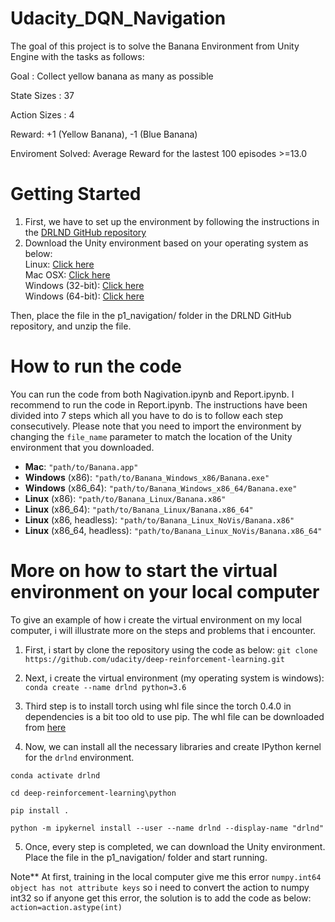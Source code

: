 # Udacity_DQN_Navigation

The goal of this project is to solve the Banana Environment from Unity Engine with the tasks as follows:


Goal : Collect yellow banana as many as possible

State Sizes  : 37

Action Sizes : 4

Reward:  +1 (Yellow Banana), -1 (Blue Banana)

Enviroment Solved:  Average Reward for the lastest 100 episodes >=13.0



# Getting Started

1. First, we have to set up the environment by following the instructions in the [DRLND GitHub repository](https://github.com/udacity/deep-reinforcement-learning#dependencies)
2. Download the Unity environment based on your operating system as below:
 <br />Linux: [Click here](https://s3-us-west-1.amazonaws.com/udacity-drlnd/P1/Banana/Banana_Linux.zip)
 <br />Mac OSX: [Click here](https://s3-us-west-1.amazonaws.com/udacity-drlnd/P1/Banana/Banana.app.zip)
 <br />Windows (32-bit): [Click here](https://s3-us-west-1.amazonaws.com/udacity-drlnd/P1/Banana/Banana_Windows_x86.zip)
 <br />Windows (64-bit): [Click here](https://s3-us-west-1.amazonaws.com/udacity-drlnd/P1/Banana/Banana_Windows_x86_64.zip)

Then, place the file in the p1_navigation/ folder in the DRLND GitHub repository, and unzip the file.




# How to run the code

You can run the code from both Nagivation.ipynb and Report.ipynb. I recommend to run the code in Report.ipynb. The instructions have been divided into 7 steps which all you have to do is to follow each step consecutively. Please note that you need to import the environment by changing the `file_name` parameter to match the location of the Unity environment that you downloaded.


- **Mac**: `"path/to/Banana.app"`
- **Windows** (x86): `"path/to/Banana_Windows_x86/Banana.exe"`
- **Windows** (x86_64): `"path/to/Banana_Windows_x86_64/Banana.exe"`
- **Linux** (x86): `"path/to/Banana_Linux/Banana.x86"`
- **Linux** (x86_64): `"path/to/Banana_Linux/Banana.x86_64"`
- **Linux** (x86, headless): `"path/to/Banana_Linux_NoVis/Banana.x86"`
- **Linux** (x86_64, headless): `"path/to/Banana_Linux_NoVis/Banana.x86_64"`




# More on how to start the virtual environment on your local computer
To give an example of how i create the virtual environment on my local computer, i will illustrate more on the steps and problems that i encounter.

1. First, i start by clone the repository using the code as below:
`git clone https://github.com/udacity/deep-reinforcement-learning.git`

2. Next, i create the virtual environment (my operating system is windows): 
`conda create --name drlnd python=3.6`

3. Third step is to install torch using whl file since the torch 0.4.0 in dependencies is a bit too old to use pip.
   The whl file can be downloaded from [here](https://download.pytorch.org/whl/torch_stable.html)
   
4. Now, we can install all the necessary libraries and create IPython kernel for the `drlnd` environment.

`conda activate drlnd`

`cd deep-reinforcement-learning\python`

`pip install .`

`python -m ipykernel install --user --name drlnd --display-name "drlnd"`

5. Once, every step is completed, we can download the Unity environment.  Place the file in the p1_navigation/ folder and start running.

Note** At first, training in the local computer give me this error `numpy.int64 object has not attribute keys` so i need to convert the action to numpy int32
so if anyone get this error, the solution is to add the code as below:
`action=action.astype(int)`

